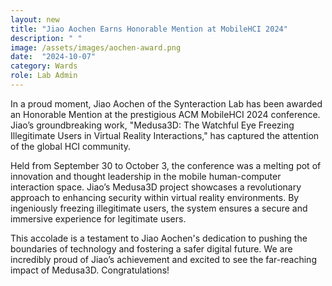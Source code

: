 ```yaml
---
layout: new
title: "Jiao Aochen Earns Honorable Mention at MobileHCI 2024"
description: " "
image: /assets/images/aochen-award.png
date:  "2024-10-07"
category: Wards
role: Lab Admin
---
```

In a proud moment, Jiao Aochen of the Synteraction Lab has been awarded an Honorable Mention at the prestigious ACM MobileHCI 2024 conference. Jiao’s groundbreaking work, "Medusa3D: The Watchful Eye Freezing Illegitimate Users in Virtual Reality Interactions," has captured the attention of the global HCI community.

Held from September 30 to October 3, the conference was a melting pot of innovation and thought leadership in the mobile human-computer interaction space. Jiao’s Medusa3D project showcases a revolutionary approach to enhancing security within virtual reality environments. By ingeniously freezing illegitimate users, the system ensures a secure and immersive experience for legitimate users.

This accolade is a testament to Jiao Aochen's dedication to pushing the boundaries of technology and fostering a safer digital future. We are incredibly proud of Jiao’s achievement and excited to see the far-reaching impact of Medusa3D. Congratulations!
